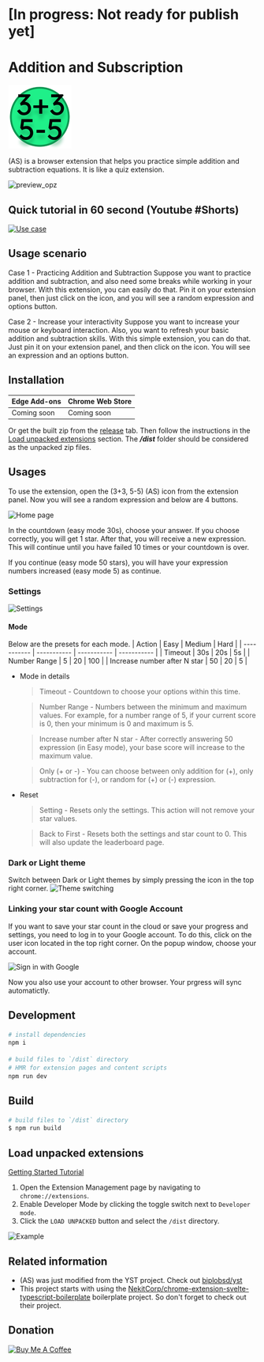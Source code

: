 # [In progress: Not ready for publish yet]

# Addition and Subscription

![logo](/src/assets/icons/icon128.png)

(AS) is a browser extension that helps you practice simple addition and subtraction equations. It is like a quiz extension.

![preview_opz](https://github.com/biplobsd/as/assets/43641536/be8cfb52-bb45-4ce3-8855-59e2e5e1bd49)

## Quick tutorial in 60 second (Youtube #Shorts)

[![Use case](https://img.youtube.com/vi/tH3DBDNKc8c/0.jpg)](https://youtu.be/tH3DBDNKc8c)

## Usage scenario

Case 1 - Practicing Addition and Subtraction
Suppose you want to practice addition and subtraction, and also need some breaks while working in your browser. With this extension, you can easily do that. Pin it on your extension panel, then just click on the icon, and you will see a random expression and options button.

Case 2 - Increase your interactivity
Suppose you want to increase your mouse or keyboard interaction. Also, you want to refresh your basic addition and subtraction skills. With this simple extension, you can do that. Just pin it on your extension panel, and then click on the icon. You will see an expression and an options button.

## Installation

| Edge Add-ons | Chrome Web Store |
| ----------- | ----------- |
| Coming soon | Coming soon |

Or get the built zip from the [release](https://github.com/biplobsd/as/releases/latest) tab. Then follow the instructions in the [Load unpacked extensions](#load-unpacked-extensions) section. The **_/dist_** folder should be considered as the unpacked zip files.


## Usages

To use the extension, open the (3+3, 5-5) (AS) icon from the extension panel. Now you will see a random expression and below are 4 buttons.

![Home page](https://github.com/biplobsd/as/assets/43641536/e6e31107-2967-4fe3-b82a-8b9530cf2485)

In the countdown (easy mode 30s), choose your answer. If you choose correctly, you will get 1 star. After that, you will receive a new expression. This will continue until you have failed 10 times or your countdown is over.

If you continue (easy mode 50 stars), you will have your expression numbers increased (easy mode 5) as continue.

### Settings

![Settings](https://github.com/biplobsd/as/assets/43641536/030f9865-e39d-42cd-9677-a7711d6d629b)

#### Mode

Below are the presets for each mode.
| Action | Easy | Medium | Hard |
| ----------- | ----------- | ----------- | ----------- |
| Timeout | 30s | 20s | 5s |
| Number Range | 5 | 20 | 100 |
| Increase number after N star | 50 | 20 | 5 |

- Mode in details
  > Timeout - Countdown to choose your options within this time.
  
  > Number Range - Numbers between the minimum and maximum values. For example, for a number range of 5, if your current score is 0, then your minimum is 0 and maximum is 5.
  
  > Increase number after N star - After correctly answering 50 expression (in Easy mode), your base score will increase to the maximum value.
  
  > Only (+ or -) - You can choose between only addition for (+), only subtraction for (-), or random for (+) or (-) expression.

- Reset
  > Setting - Resets only the settings. This action will not remove your star values.
  
  > Back to First - Resets both the settings and star count to 0. This will also update the leaderboard page.
  
### Dark or Light theme

Switch between Dark or Light themes by simply pressing the icon in the top right corner.
![Theme switching](https://github.com/biplobsd/as/assets/43641536/287afe8d-2cd8-419b-b68d-42fbe01e9ac8)

### Linking your star count with Google Account

If you want to save your star count in the cloud or save your progress and settings, you need to log in to your Google account. To do this, click on the user icon located in the top right corner. On the popup window, choose your account.

![Sign in with Google](https://github.com/biplobsd/as/assets/43641536/ffbe511b-8ca4-4b77-bb51-2bbfe2dddddd)

Now you also use your account to other browser. Your prgress will sync automatictly.

## Development

```bash
# install dependencies
npm i

# build files to `/dist` directory
# HMR for extension pages and content scripts
npm run dev
```

## Build

```bash
# build files to `/dist` directory
$ npm run build
```

## Load unpacked extensions

[Getting Started Tutorial](https://developer.chrome.com/docs/extensions/mv3/getstarted/)

1. Open the Extension Management page by navigating to `chrome://extensions`.
2. Enable Developer Mode by clicking the toggle switch next to `Developer mode`.
3. Click the `LOAD UNPACKED` button and select the `/dist` directory.

![Example](https://wd.imgix.net/image/BhuKGJaIeLNPW9ehns59NfwqKxF2/vOu7iPbaapkALed96rzN.png?auto=format&w=571)

## Related information

- (AS) was just modified from the YST project. Check out [biplobsd/yst](https://github.com/biplobsd/yst)
- This project starts with using the [NekitCorp/chrome-extension-svelte-typescript-boilerplate](https://github.com/NekitCorp/chrome-extension-svelte-typescript-boilerplate) boilerplate project. So don't forget to check out their project.

## Donation

<a href="https://www.buymeacoffee.com/biplobsd" target="_blank"><img src="https://cdn.buymeacoffee.com/buttons/v2/default-yellow.png" alt="Buy Me A Coffee" style="height: 60px !important;width: 217px !important;" ></a>

